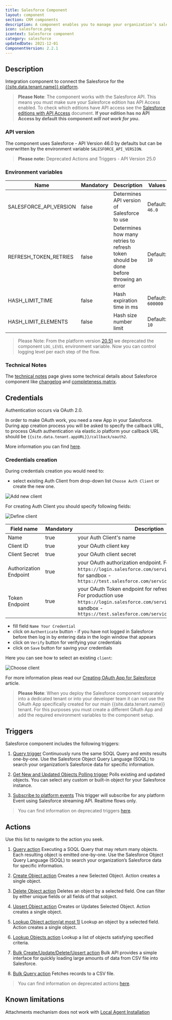 ```yaml
---
title: Salesforce Component
layout: component
section: CRM components
description: A component enables you to manage your organization’s sales, marketing and customer support assets, far beyond email addresses and phone numbers.
icon: salesforce.png
icontext: Salesforce component
category: salesforce
updatedDate: 2021-12-01
ComponentVersion: 2.2.1
---
```


## Description

Integration component to connect the Salesforce for the [{{site.data.tenant.name}} platform](http://www.{{site.data.tenant.name}}).

> **Please Note**: The component works with the Salesforce API. This means you must
> make sure your Salesforce edition has API Access enabled. To check which editions
> have API access see the [Salesforce editions with API Access](https://help.salesforce.com/articleView?id=000326486&type=1&mode=1) document.
> **If your edition has no API Access by default this component _will not work for you_.**

### API version

The component uses Salesforce - API Version 46.0 by defaults but can be overwritten by the environment variable `SALESFORCE_API_VERSION`.

>**Please note:** Deprecated Actions and Triggers - API Version 25.0

### Environment variables

| Name|Mandatory|Description|Values|
|----|---------|-----------|------|
| SALESFORCE_API_VERSION| false | Determines API version of Salesforce to use | Default: `46.0` |
| REFRESH_TOKEN_RETRIES| false | Determines how many retries to refresh token should be done before throwing an error | Default: `10` |
| HASH_LIMIT_TIME| false | Hash expiration time in ms  | Default: `600000` |
| HASH_LIMIT_ELEMENTS| false | Hash size number limit  | Default: `10` |

> Please Note: From the platform version [20.51](/releases/2020-12-17) we deprecated the
> component `LOG_LEVEL` environment variable. Now you can control logging level per each step of the flow.

### Technical Notes

The [technical notes](technical-notes) page gives some technical details about Salesforce component like [changelog](/components/salesforce/technical-notes#changelog) and [completeness matrix](/components/salesforce/technical-notes#completeness-matrix).

## Credentials

Authentication occurs via OAuth 2.0.

In order to make OAuth work, you need a new App in your Salesforce. During app creation process you will be asked to specify
the callback URL, to process OAuth authentication via elastic.io platform your callback URL should be `{{site.data.tenant.appURL}}/callback/oauth2`.

More information you can find [here](https://help.salesforce.com/apex/HTViewHelpDoc?id=connected_app_create.htm).

### Credentials creation

During credentials creation you would need to:

- select existing Auth Client from drop-down list ``Choose Auth Client`` or create the new one.

![Add new client](img/add-new-client.png)

For creating Auth Client you should specify following fields:

![Define client](img/define-client.png)

|Field name|Mandatory|Description|
|----|---------|-----------|
|Name| true | your Auth Client's name |
|Client ID| true | your OAuth client key |
|Client Secret| true | your OAuth client secret |
|Authorization Endpoint| true | your OAuth authorization endpoint. For production use `https://login.salesforce.com/services/oauth2/authorize`, for sandbox - `https://test.salesforce.com/services/oauth2/authorize`|
|Token Endpoint| true | your OAuth Token endpoint for refreshing access token. For production use `https://login.salesforce.com/services/oauth2/token`, for sandbox - `https://test.salesforce.com/services/oauth2/token`|

- fill field ``Name Your Credential``
- click on ``Authenticate`` button - if you have not logged in Salesforce before then log in by entering data in the login window that appears
- click on ``Verify`` button for verifying your credentials
- click on ``Save`` button for saving your credentials

Here you can see how to select an existing `client`:

![Choose client](img/client-exist.png)

For more information pleas read our [Creating OAuth App for Salesforce](creating-oauth-app-for-salesforce) article.

> **Please Note**: When you deploy the Salesforce component separately into a dedicated tenant or
> into your developer team it can not use the OAuth App specifically created for
> our main {{site.data.tenant.name}} tenant. For this purposes you must create a
> different OAuth App and add the required environment variables to the component setup.

## Triggers

Salesforce component includes the following triggers:

  1. [Query trigger](/components/salesforce/triggers#query-trigger)
Continuously runs the same SOQL Query and emits results one-by-one. Use the Salesforce Object Query Language (SOQL) to search your organization’s Salesforce data for specific information.

  2. [Get New and Updated Objects Polling trigger](/components/salesforce/triggers#get-new-and-updated-objects-polling-trigger)
Polls existing and updated objects. You can select any custom or built-in object for your Salesforce instance.

  3. [Subscribe to platform events](/components/salesforce/triggers#subscribe-to-platform-events-trigger)
This trigger will subscribe for any platform Event using Salesforce streaming API. Realtime flows only.

> You can find information on deprecated triggers [here](deprecated-functions#deprecated-actions).

## Actions

Use this list to navigate to the action you seek.

  1. [Query action](/components/salesforce/actions#query-action)
  Executing a SOQL Query that may return many objects. Each resulting object is emitted one-by-one. Use the Salesforce Object Query Language (SOQL) to search your organization’s Salesforce data for specific information.

  2. [Create Object action](/components/salesforce/actions#create-object-action)
  Creates a new Selected Object. Action creates a single object.

  3. [Delete Object action](/components/salesforce/actions#delete-object-action-at-most-1)
  Deletes an object by a selected field. One can filter by either unique fields or all fields of that sobject.

  4. [Upsert Object action](/components/salesforce/actions#upsert-object-action)
  Creates or Updates Selected Object. Action creates a single object.

  5. [Lookup Object action(at most 1)](/components/salesforce/actions#lookup-object-action-at-most-1)
  Lookup an object by a selected field. Action creates a single object.

  6. [Lookup Objects action](/components/salesforce/actions#lookup-objects-action)
  Lookup a list of objects satisfying specified criteria.

  7. [Bulk Create/Update/Delete/Upsert action](/components/salesforce/actions#bulk-createupdatedeleteupsert-action)
  Bulk API provides a simple interface for quickly loading large amounts of data from CSV file into Salesforce.

  8. [Bulk Query action](/components/salesforce/actions#bulk-query-action)
  Fetches records to a CSV file.

> You can find information on deprecated actions [here](deprecated-functions#deprecated-triggers).

## Known limitations

Attachments mechanism does not work with [Local Agent Installation](/getting-started/local-agent)

